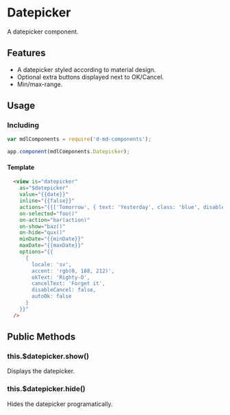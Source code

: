 # Datepicker
A datepicker component.

Features
--------
- A datepicker styled according to material design.
- Optional extra buttons displayed next to OK/Cancel.
- Min/max-range.


Usage
-----
### Including
```javascript
var mdlComponents = require('d-md-components');

app.component(mdlComponents.Datepicker);
```

#### Template
```html  
  <view is="datepicker" 
    as="$datepicker" 
    value="{{date}}" 
    inline="{{false}}" 
    actions="{{['Tomorrow', { text: 'Yesterday', class: 'blue', disableDismiss: true }]}}" 
    on-selected="foo()"
    on-action="bar(action)"
    on-show="baz()"
    on-hide="qux()"
    minDate="{{minDate}}"
    maxDate="{{maxDate}}"
    options="{{
      {
        locale: 'sv',
        accent: 'rgb(0, 188, 212)',
        okText: 'Righty-O',
        cancelText: 'Forget it',
        disableCancel: false,
        autoOk: false
      }
    }}" 
  />
```

## Public Methods

### this.$datepicker.show()

Displays the datepicker.

### this.$datepicker.hide()

Hides the datepicker programatically.
